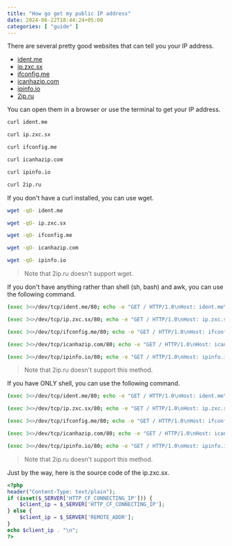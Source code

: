 ```yaml
---
title: "How go get my public IP address"
date: 2024-06-22T18:44:24+05:00
categories: [ "guide" ]
---
```


There are several pretty good websites that can tell you your IP address.
- [ident.me](https://ident.me/)
- [ip.zxc.sx](https://ip.zxc.sx/)
- [ifconfig.me](https://ifconfig.me/)
- [icanhazip.com](https://icanhazip.com/)
- [ipinfo.io](https://ipinfo.io/)
- [2ip.ru](https://2ip.ru/)

You can open them in a browser or use the terminal to get your IP address.
```bash
curl ident.me
```
```bash
curl ip.zxc.sx
```
```bash
curl ifconfig.me
```
```bash
curl icanhazip.com
```
```bash
curl ipinfo.io
```
```bash
curl 2ip.ru
```

If you don't have a curl installed, you can use wget.
```bash
wget -qO- ident.me
```
```bash
wget -qO- ip.zxc.sx
```
```bash
wget -qO- ifconfig.me
```
```bash
wget -qO- icanhazip.com
```
```bash
wget -qO- ipinfo.io
```
> Note that 2ip.ru doesn't support wget.

If you don't have anything rather than shell (sh, bash) and awk, you can use the following command.
```bash
(exec 3<>/dev/tcp/ident.me/80; echo -e "GET / HTTP/1.0\nHost: ident.me\n" >&3; awk 'NR>1 { print }' RS='\r\n\r\n' <&3)
```
```bash
(exec 3<>/dev/tcp/ip.zxc.sx/80; echo -e "GET / HTTP/1.0\nHost: ip.zxc.sx\n" >&3; awk 'NR>1 { print }' RS='\r\n\r\n' <&3)
```
```bash
(exec 3<>/dev/tcp/ifconfig.me/80; echo -e "GET / HTTP/1.0\nHost: ifconfig.me\n" >&3; awk 'NR>1 { print }' RS='\r\n\r\n' <&3)
```
```bash
(exec 3<>/dev/tcp/icanhazip.com/80; echo -e "GET / HTTP/1.0\nHost: icanhazip.com\n" >&3; awk 'NR>1 { print }' RS='\r\n\r\n' <&3)
```
```bash
(exec 3<>/dev/tcp/ipinfo.io/80; echo -e "GET / HTTP/1.0\nHost: ipinfo.io\n" >&3; awk 'NR>1 { print }' RS='\r\n\r\n' <&3)
```
> Note that 2ip.ru doesn't support this method.

If you have ONLY shell, you can use the following command.
```bash
(exec 3<>/dev/tcp/ident.me/80; echo -e "GET / HTTP/1.0\nHost: ident.me\n" >&3; cat <&3)
```
```bash
(exec 3<>/dev/tcp/ip.zxc.sx/80; echo -e "GET / HTTP/1.0\nHost: ip.zxc.sx\n" >&3; cat <&3)
```
```bash
(exec 3<>/dev/tcp/ifconfig.me/80; echo -e "GET / HTTP/1.0\nHost: ifconfig.me\n" >&3; cat <&3)
```
```bash
(exec 3<>/dev/tcp/icanhazip.com/80; echo -e "GET / HTTP/1.0\nHost: icanhazip.com\n" >&3; cat <&3)
```
```bash
(exec 3<>/dev/tcp/ipinfo.io/80; echo -e "GET / HTTP/1.0\nHost: ipinfo.io\n" >&3; cat <&3)
```
> Note that 2ip.ru doesn't support this method.

Just by the way, here is the source code of the ip.zxc.sx.
```php
<?php
header("Content-Type: text/plain");
if (isset($_SERVER['HTTP_CF_CONNECTING_IP'])) {
    $client_ip = $_SERVER['HTTP_CF_CONNECTING_IP'];
} else {
    $client_ip = $_SERVER['REMOTE_ADDR'];
}
echo $client_ip . "\n";
?>
```
